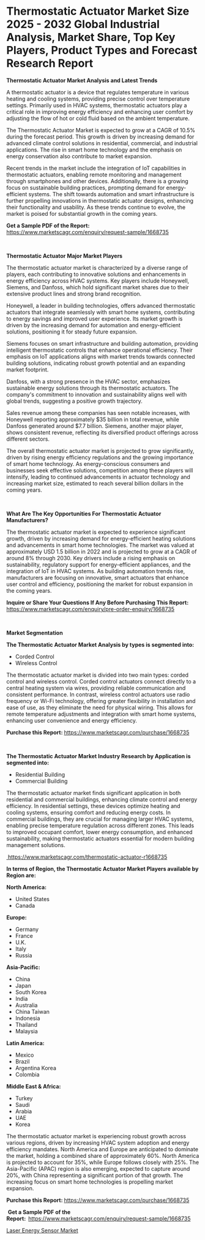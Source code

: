 <p><h1>Thermostatic Actuator Market Size 2025 - 2032 Global Industrial Analysis, Market Share, Top Key Players, Product Types and Forecast Research Report</h1></p><p><strong>Thermostatic Actuator Market Analysis and Latest Trends</strong></p>
<p><p>A thermostatic actuator is a device that regulates temperature in various heating and cooling systems, providing precise control over temperature settings. Primarily used in HVAC systems, thermostatic actuators play a critical role in improving energy efficiency and enhancing user comfort by adjusting the flow of hot or cold fluid based on the ambient temperature.</p><p>The Thermostatic Actuator Market is expected to grow at a CAGR of 10.5% during the forecast period. This growth is driven by increasing demand for advanced climate control solutions in residential, commercial, and industrial applications. The rise in smart home technology and the emphasis on energy conservation also contribute to market expansion. </p><p>Recent trends in the market include the integration of IoT capabilities in thermostatic actuators, enabling remote monitoring and management through smartphones and other devices. Additionally, there is a growing focus on sustainable building practices, prompting demand for energy-efficient systems. The shift towards automation and smart infrastructure is further propelling innovations in thermostatic actuator designs, enhancing their functionality and usability. As these trends continue to evolve, the market is poised for substantial growth in the coming years.</p></p>
<p><strong>Get a Sample PDF of the Report:&nbsp;</strong> <a href="https://www.marketscagr.com/enquiry/request-sample/1668735?utm_campaign=2202&utm_medium=2&utm_source=Github&utm_content=ia&utm_term=10022025&utm_id=thermostatic-actuator">https://www.marketscagr.com/enquiry/request-sample/1668735</a></p>
<p>&nbsp;</p>
<p><strong>Thermostatic Actuator Major Market Players</strong></p>
<p><p>The thermostatic actuator market is characterized by a diverse range of players, each contributing to innovative solutions and enhancements in energy efficiency across HVAC systems. Key players include Honeywell, Siemens, and Danfoss, which hold significant market shares due to their extensive product lines and strong brand recognition.</p><p>Honeywell, a leader in building technologies, offers advanced thermostatic actuators that integrate seamlessly with smart home systems, contributing to energy savings and improved user experience. Its market growth is driven by the increasing demand for automation and energy-efficient solutions, positioning it for steady future expansion.</p><p>Siemens focuses on smart infrastructure and building automation, providing intelligent thermostatic controls that enhance operational efficiency. Their emphasis on IoT applications aligns with market trends towards connected building solutions, indicating robust growth potential and an expanding market footprint.</p><p>Danfoss, with a strong presence in the HVAC sector, emphasizes sustainable energy solutions through its thermostatic actuators. The company's commitment to innovation and sustainability aligns well with global trends, suggesting a positive growth trajectory.</p><p>Sales revenue among these companies has seen notable increases, with Honeywell reporting approximately $35 billion in total revenue, while Danfoss generated around $7.7 billion. Siemens, another major player, shows consistent revenue, reflecting its diversified product offerings across different sectors.</p><p>The overall thermostatic actuator market is projected to grow significantly, driven by rising energy efficiency regulations and the growing importance of smart home technology. As energy-conscious consumers and businesses seek effective solutions, competition among these players will intensify, leading to continued advancements in actuator technology and increasing market size, estimated to reach several billion dollars in the coming years.</p></p>
<p>&nbsp;</p>
<p><strong>What Are The Key Opportunities For Thermostatic Actuator Manufacturers?</strong></p>
<p><p>The thermostatic actuator market is expected to experience significant growth, driven by increasing demand for energy-efficient heating solutions and advancements in smart home technologies. The market was valued at approximately USD 1.5 billion in 2022 and is projected to grow at a CAGR of around 8% through 2030. Key drivers include a rising emphasis on sustainability, regulatory support for energy-efficient appliances, and the integration of IoT in HVAC systems. As building automation trends rise, manufacturers are focusing on innovative, smart actuators that enhance user control and efficiency, positioning the market for robust expansion in the coming years.</p></p>
<p><strong>Inquire or Share Your Questions If Any Before Purchasing This Report:</strong> <a href="https://www.marketscagr.com/enquiry/pre-order-enquiry/1668735?utm_campaign=2202&utm_medium=2&utm_source=Github&utm_content=ia&utm_term=10022025&utm_id=thermostatic-actuator">https://www.marketscagr.com/enquiry/pre-order-enquiry/1668735</a></p>
<p>&nbsp;</p>
<p><strong>Market Segmentation</strong></p>
<p><strong>The Thermostatic Actuator Market Analysis by types is segmented into:</strong></p>
<p><ul><li>Corded Control</li><li>Wireless Control</li></ul></p>
<p><p>The thermostatic actuator market is divided into two main types: corded control and wireless control. Corded control actuators connect directly to a central heating system via wires, providing reliable communication and consistent performance. In contrast, wireless control actuators use radio frequency or Wi-Fi technology, offering greater flexibility in installation and ease of use, as they eliminate the need for physical wiring. This allows for remote temperature adjustments and integration with smart home systems, enhancing user convenience and energy efficiency.</p></p>
<p><strong>Purchase this Report:&nbsp;</strong><a href="https://www.marketscagr.com/purchase/1668735?utm_campaign=2202&utm_medium=2&utm_source=Github&utm_content=ia&utm_term=10022025&utm_id=thermostatic-actuator">https://www.marketscagr.com/purchase/1668735</a></p>
<p>&nbsp;</p>
<p><strong>The Thermostatic Actuator Market Industry Research by Application is segmented into:</strong></p>
<p><ul><li>Residential Building</li><li>Commercial Building</li></ul></p>
<p><p>The thermostatic actuator market finds significant application in both residential and commercial buildings, enhancing climate control and energy efficiency. In residential settings, these devices optimize heating and cooling systems, ensuring comfort and reducing energy costs. In commercial buildings, they are crucial for managing larger HVAC systems, enabling precise temperature regulation across different zones. This leads to improved occupant comfort, lower energy consumption, and enhanced sustainability, making thermostatic actuators essential for modern building management solutions.</p></p>
<p><a href="https://www.marketscagr.com/thermostatic-actuator-r1668735?utm_campaign=2202&utm_medium=2&utm_source=Github&utm_content=ia&utm_term=10022025&utm_id=thermostatic-actuator">&nbsp;https://www.marketscagr.com/thermostatic-actuator-r1668735</a></p>
<p><strong>In terms of Region, the Thermostatic Actuator Market Players available by Region are:</strong></p>
<p>
    <p> <strong> North America: </strong>
        <ul>
            <li>United States</li>
            <li>Canada</li>
        </ul>
        </p> 
    <p> <strong> Europe: </strong>
        <ul>
            <li>Germany</li>
            <li>France</li>
            <li>U.K.</li>
            <li>Italy</li>
            <li>Russia</li>
        </ul>
        </p> 
    <p> <strong> Asia-Pacific: </strong>
        <ul>
            <li>China</li>
            <li>Japan</li>
            <li>South Korea</li>
            <li>India</li>
            <li>Australia</li>
            <li>China Taiwan</li>
            <li>Indonesia</li>
            <li>Thailand</li>
            <li>Malaysia</li>
        </ul>
        </p> 
    <p> <strong> Latin America: </strong>
        <ul>
            <li>Mexico</li>
            <li>Brazil</li>
            <li>Argentina Korea</li>
            <li>Colombia</li>
        </ul>
        </p> 
    <p> <strong> Middle East & Africa: </strong>
        <ul>
            <li>Turkey</li>
            <li>Saudi</li>
            <li>Arabia</li>
            <li>UAE</li>
            <li>Korea</li>
        </ul>
    </p>
    </p>
<p><p>The thermostatic actuator market is experiencing robust growth across various regions, driven by increasing HVAC system adoption and energy efficiency mandates. North America and Europe are anticipated to dominate the market, holding a combined share of approximately 60%. North America is projected to account for 35%, while Europe follows closely with 25%. The Asia-Pacific (APAC) region is also emerging, expected to capture around 20%, with China representing a significant portion of that growth. The increasing focus on smart home technologies is propelling market expansion.</p></p>
<p><strong>Purchase this Report: </strong><a href="https://www.marketscagr.com/purchase/1668735?utm_campaign=2202&utm_medium=2&utm_source=Github&utm_content=ia&utm_term=10022025&utm_id=thermostatic-actuator">https://www.marketscagr.com/purchase/1668735</a></p>
<p>&nbsp;<strong>Get a Sample PDF of the Report:&nbsp;&nbsp;</strong><a href="https://www.marketscagr.com/enquiry/request-sample/1668735?utm_campaign=2202&utm_medium=2&utm_source=Github&utm_content=ia&utm_term=10022025&utm_id=thermostatic-actuator">https://www.marketscagr.com/enquiry/request-sample/1668735</a></p>
<p><strong></strong></p>
<p><p><a href="https://github.com/hammelximalschid/Market-Research-Report-List-1/blob/main/laser-energy-sensor-market.md?utm_campaign=2202&utm_medium=2&utm_source=Github&utm_content=ia&utm_term=10022025&utm_id=thermostatic-actuator">Laser Energy Sensor Market</a></p></p>
